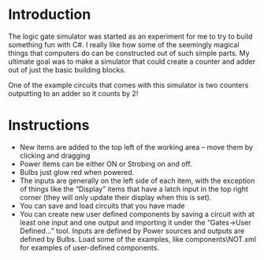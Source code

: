 # Introduction #

The logic gate simulator was started as an experiment for me to try to build something fun with C#.  I really like how some of the seemingly magical things that computers do can be constructed out of such simple parts.  My ultimate goal was to make a simulator that could create a counter and adder out of just the basic building blocks.

One of the example circuits that comes with this simulator is two counters outputting to an adder so it counts by 2!

# Instructions #


  * New items are added to the top left of the working area – move them by clicking and dragging
  * Power items can be either ON or Strobing on and off.
  * Bulbs just glow red when powered.
  * The inputs are generally on the left side of each item, with the exception of things like the “Display” items that have a latch input in the top right corner (they will only update their display when this is set).
  * You can save and load circuits that you have made
  * You can create new user defined components by saving a circuit with at least one input and one output and importing it under the “Gates->User Defined...” tool.  Inputs are defined by Power sources and outputs are defined by Bulbs. Load some of the examples, like components\NOT.xml for examples of user-defined components.